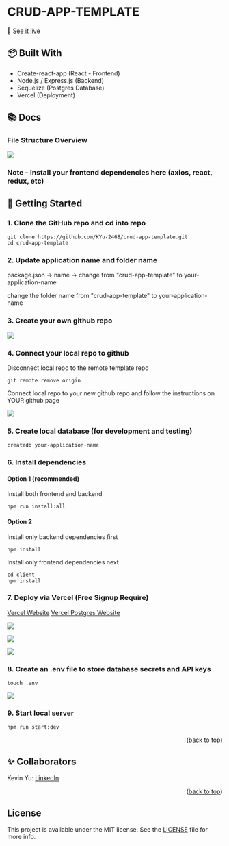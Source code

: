 <a name="readme-top"></a>

<!-- PROJECT LOGO -->

# CRUD-APP-TEMPLATE

🚀 [See it live](https://crud-app-template.vercel.app/)

<!-- 📽️ [Watch video](https://www.youtube.com/watch?v=dmplVct15V8) -->

## 📦 Built With

- Create-react-app (React - Frontend)
- Node.js / Express.js (Backend)
- Sequelize (Postgres Database)
- Vercel (Deployment)

## 📚 Docs

### File Structure Overview

![](assets/images/Crud-app-template-overview.png)

### Note - Install your frontend dependencies here (axios, react, redux, etc)

## 🏁 Getting Started

### 1. Clone the GitHub repo and cd into repo

```
git clone https://github.com/KYu-2468/crud-app-template.git
cd crud-app-template
```

### 2. Update application name and folder name

package.json -> name -> change from "crud-app-template" to your-application-name

change the folder name from "crud-app-template" to your-application-name

### 3. Create your own github repo

![](assets/images/Create-Github-Repo.png)

### 4. Connect your local repo to github

Disconnect local repo to the remote template repo

```
git remote remove origin
```

Connect local repo to your new github repo and follow the instructions on YOUR github page

![](assets/images/Push-Github-Repo.png)

### 5. Create local database (for development and testing)

```
createdb your-application-name
```

### 6. Install dependencies

#### Option 1 (recommended)

Install both frontend and backend

```
npm run install:all
```

#### Option 2

Install only backend dependencies first

```
npm install
```

Install only frontend dependencies next

```
cd client
npm install
```

### 7. Deploy via Vercel (Free Signup Require)

[Vercel Website](https://vercel.com/)
[Vercel Postgres Website](https://vercel.com/docs/storage/vercel-postgres/quickstart)

![](assets/images/Deploy-Vercel.png)

![](assets/images/Vercel-Database1.png)

![](assets/images/Vercel-Database2.png)

### 8. Create an .env file to store database secrets and API keys

```
touch .env
```

![](assets/images/Env.png)

### 9. Start local server

```
npm run start:dev
```

<p align="right">(<a href="#readme-top">back to top</a>)</p>

## ✨ Collaborators

Kevin Yu: [LinkedIn](https://www.linkedin.com/in/kevinyu2468/)

<p align="right">(<a href="#readme-top">back to top</a>)</p>

## License

This project is available under the MIT license. See the [LICENSE](https://github.com/kiyohken2000/ReactNative-Expo-Firebase-Boilerplate-v2/blob/master/LICENSE) file for more info.

<!-- https://chartmyjog-8a62d.web.app/ -->

